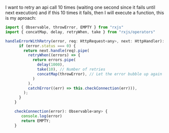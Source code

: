 I want to retry an api call 10 times (waiting one second since it fails until next execution) and if this 10 times it fails, then I will execute a function, this is my aproach:

```js
import { Observable, throwError, EMPTY } from "rxjs"
import { concatMap, delay, retryWhen, take } from "rxjs/operators"

handleErrorWithRetry(error, req: HttpRequest<any>, next: HttpHandler): Observable<any> {
      if (error.status === 0) {
        return next.handle(req).pipe(
          retryWhen((errors) => {
            return errors.pipe(
              delay(1000),
              take(10), // Number of retries
              concatMap(throwError), // Let the error bubble up again
            )
          ),
          catchError((err) => this.checkConnection(err))),
        );
      }
    }

    checkConnection(error): Observable<any> {
       console.log(error)
       return EMPTY;
    }
```
